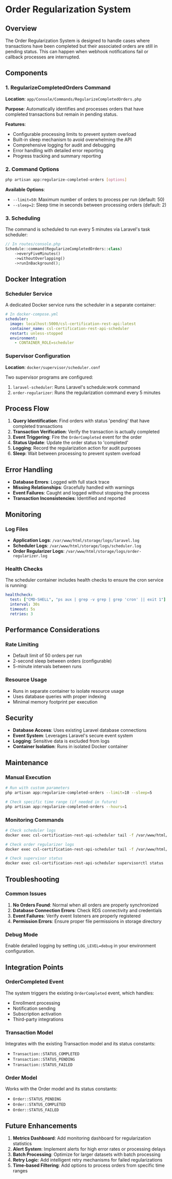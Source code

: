 # Order Regularization System

## Overview

The Order Regularization System is designed to handle cases where transactions have been completed but their associated orders are still in pending status. This can happen when webhook notifications fail or callback processes are interrupted.

## Components

### 1. RegularizeCompletedOrders Command

**Location**: `app/Console/Commands/RegularizeCompletedOrders.php`

**Purpose**: Automatically identifies and processes orders that have completed transactions but remain in pending status.

**Features**:
- Configurable processing limits to prevent system overload
- Built-in sleep mechanism to avoid overwhelming the API
- Comprehensive logging for audit and debugging
- Error handling with detailed error reporting
- Progress tracking and summary reporting

### 2. Command Options

```bash
php artisan app:regularize-completed-orders [options]
```

**Available Options**:
- `--limit=50`: Maximum number of orders to process per run (default: 50)
- `--sleep=2`: Sleep time in seconds between processing orders (default: 2)

### 3. Scheduling

The command is scheduled to run every 5 minutes via Laravel's task scheduler:

```php
// In routes/console.php
Schedule::command(RegularizeCompletedOrders::class)
    ->everyFiveMinutes()
    ->withoutOverlapping()
    ->runInBackground();
```

## Docker Integration

### Scheduler Service

A dedicated Docker service runs the scheduler in a separate container:

```yaml
# In docker-compose.yml
scheduler:
  image: localhost:5000/csl-certification-rest-api:latest
  container_name: csl-certification-rest-api-scheduler
  restart: unless-stopped
  environment:
    - CONTAINER_ROLE=scheduler
```

### Supervisor Configuration

**Location**: `docker/supervisor/scheduler.conf`

Two supervisor programs are configured:
1. `laravel-scheduler`: Runs Laravel's schedule:work command
2. `order-regularizer`: Runs the regularization command every 5 minutes

## Process Flow

1. **Query Identification**: Find orders with status 'pending' that have completed transactions
2. **Transaction Verification**: Verify the transaction is actually completed
3. **Event Triggering**: Fire the `OrderCompleted` event for the order
4. **Status Update**: Update the order status to 'completed'
5. **Logging**: Record the regularization action for audit purposes
6. **Sleep**: Wait between processing to prevent system overload

## Error Handling

- **Database Errors**: Logged with full stack trace
- **Missing Relationships**: Gracefully handled with warnings
- **Event Failures**: Caught and logged without stopping the process
- **Transaction Inconsistencies**: Identified and reported

## Monitoring

### Log Files

- **Application Logs**: `/var/www/html/storage/logs/laravel.log`
- **Scheduler Logs**: `/var/www/html/storage/logs/scheduler.log`
- **Order Regularizer Logs**: `/var/www/html/storage/logs/order-regularizer.log`

### Health Checks

The scheduler container includes health checks to ensure the cron service is running:

```yaml
healthcheck:
  test: ["CMD-SHELL", "ps aux | grep -v grep | grep 'cron' || exit 1"]
  interval: 30s
  timeout: 5s
  retries: 3
```

## Performance Considerations

### Rate Limiting
- Default limit of 50 orders per run
- 2-second sleep between orders (configurable)
- 5-minute intervals between runs

### Resource Usage
- Runs in separate container to isolate resource usage
- Uses database queries with proper indexing
- Minimal memory footprint per execution

## Security

- **Database Access**: Uses existing Laravel database connections
- **Event System**: Leverages Laravel's secure event system
- **Logging**: Sensitive data is excluded from logs
- **Container Isolation**: Runs in isolated Docker container

## Maintenance

### Manual Execution

```bash
# Run with custom parameters
php artisan app:regularize-completed-orders --limit=10 --sleep=5

# Check specific time range (if needed in future)
php artisan app:regularize-completed-orders --hours=1
```

### Monitoring Commands

```bash
# Check scheduler logs
docker exec csl-certification-rest-api-scheduler tail -f /var/www/html/storage/logs/scheduler.log

# Check order regularizer logs
docker exec csl-certification-rest-api-scheduler tail -f /var/www/html/storage/logs/order-regularizer.log

# Check supervisor status
docker exec csl-certification-rest-api-scheduler supervisorctl status
```

## Troubleshooting

### Common Issues

1. **No Orders Found**: Normal when all orders are properly synchronized
2. **Database Connection Errors**: Check RDS connectivity and credentials
3. **Event Failures**: Verify event listeners are properly registered
4. **Permission Errors**: Ensure proper file permissions in storage directory

### Debug Mode

Enable detailed logging by setting `LOG_LEVEL=debug` in your environment configuration.

## Integration Points

### OrderCompleted Event

The system triggers the existing `OrderCompleted` event, which handles:
- Enrollment processing
- Notification sending
- Subscription activation
- Third-party integrations

### Transaction Model

Integrates with the existing Transaction model and its status constants:
- `Transaction::STATUS_COMPLETED`
- `Transaction::STATUS_PENDING`
- `Transaction::STATUS_FAILED`

### Order Model

Works with the Order model and its status constants:
- `Order::STATUS_PENDING`
- `Order::STATUS_COMPLETED`
- `Order::STATUS_FAILED`

## Future Enhancements

1. **Metrics Dashboard**: Add monitoring dashboard for regularization statistics
2. **Alert System**: Implement alerts for high error rates or processing delays
3. **Batch Processing**: Optimize for larger datasets with batch processing
4. **Retry Logic**: Add intelligent retry mechanisms for failed regularizations
5. **Time-based Filtering**: Add options to process orders from specific time ranges
